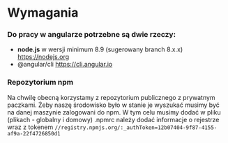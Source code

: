 # Wymagania


### Do pracy w angularze potrzebne są dwie rzeczy:
 
* **node.js** w wersji minimum 8.9 (sugerowany branch 8.x.x)
https://nodejs.org
* @angular/cli https://cli.angular.io


### Repozytorium npm
Na chwilę obecną korzystamy z repozytorium publicznego z prywatnym paczkami. Żeby naszę środowisko było w stanie je wyszukać musimy być na danej maszynie zalogowani do npm. W tym celu musimy dodać w pliku (plikach - globalny i domowy) .npmrc należy dodać informacje o rejestrze wraz z tokenem `//registry.npmjs.org/:_authToken=12b07404-9f87-4155-af9a-22f4726850d1` 

